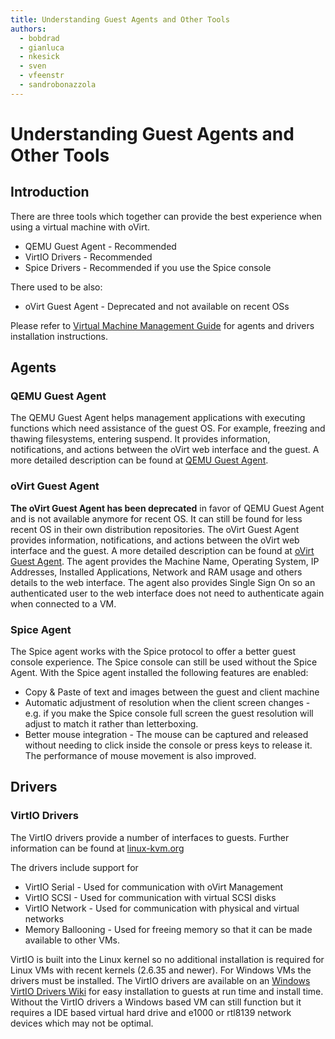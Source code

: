 ```yaml
---
title: Understanding Guest Agents and Other Tools
authors:
  - bobdrad
  - gianluca
  - nkesick
  - sven
  - vfeenstr
  - sandrobonazzola
---
```



# Understanding Guest Agents and Other Tools

## Introduction

There are three tools which together can provide the best experience when using a virtual machine with oVirt.

*   QEMU Guest Agent - Recommended
*   VirtIO Drivers - Recommended
*   Spice Drivers - Recommended if you use the Spice console

There used to be also:

*   oVirt Guest Agent - Deprecated and not available on recent OSs

Please refer to [Virtual Machine Management Guide](/documentation/virtual_machine_management_guide) for agents and drivers installation instructions.


## Agents

### QEMU Guest Agent

The QEMU Guest Agent helps management applications with executing functions which need assistance of the guest OS. For example, freezing and thawing filesystems, entering suspend.
It provides information, notifications, and actions between the oVirt web interface and the guest. A more detailed description can be found at [QEMU Guest Agent](https://wiki.libvirt.org/page/Qemu_guest_agent).

### oVirt Guest Agent

**The oVirt Guest Agent has been deprecated** in favor of QEMU Guest Agent and is not available anymore for recent OS. It can still be found for less recent OS in their own distribution repositories.
The oVirt Guest Agent provides information, notifications, and actions between the oVirt web interface and the guest.
A more detailed description can be found at [oVirt Guest Agent](guest-agent.html).
The agent provides the Machine Name, Operating System, IP Addresses, Installed Applications, Network and RAM usage and others details to the web interface.
The agent also provides Single Sign On so an authenticated user to the web interface does not need to authenticate again when connected to a VM.

### Spice Agent

The Spice agent works with the Spice protocol to offer a better guest console experience. The Spice console can still be used without the Spice Agent. With the Spice agent installed the following features are enabled:

*   Copy & Paste of text and images between the guest and client machine
*   Automatic adjustment of resolution when the client screen changes - e.g. if you make the Spice console full screen the guest resolution will adjust to match it rather than letterboxing.
*   Better mouse integration - The mouse can be captured and released without needing to click inside the console or press keys to release it. The performance of mouse movement is also improved.

## Drivers

### VirtIO Drivers

The VirtIO drivers provide a number of interfaces to guests. Further information can be found at [linux-kvm.org](http://www.linux-kvm.org/page/Virtio)

The drivers include support for

*   VirtIO Serial - Used for communication with oVirt Management
*   VirtIO SCSI - Used for communication with virtual SCSI disks
*   VirtIO Network - Used for communication with physical and virtual networks
*   Memory Ballooning - Used for freeing memory so that it can be made available to other VMs.

VirtIO is built into the Linux kernel so no additional installation is required for Linux VMs with recent kernels (2.6.35 and newer). For Windows VMs the drivers must be installed. The VirtIO drivers are available on an [Windows VirtIO Drivers Wiki](https://fedoraproject.org/wiki/Windows_Virtio_Drivers) for easy installation to guests at run time and install time. Without the VirtIO drivers a Windows based VM can still function but it requires a IDE based virtual hard drive and e1000 or rtl8139 network devices which may not be optimal.



